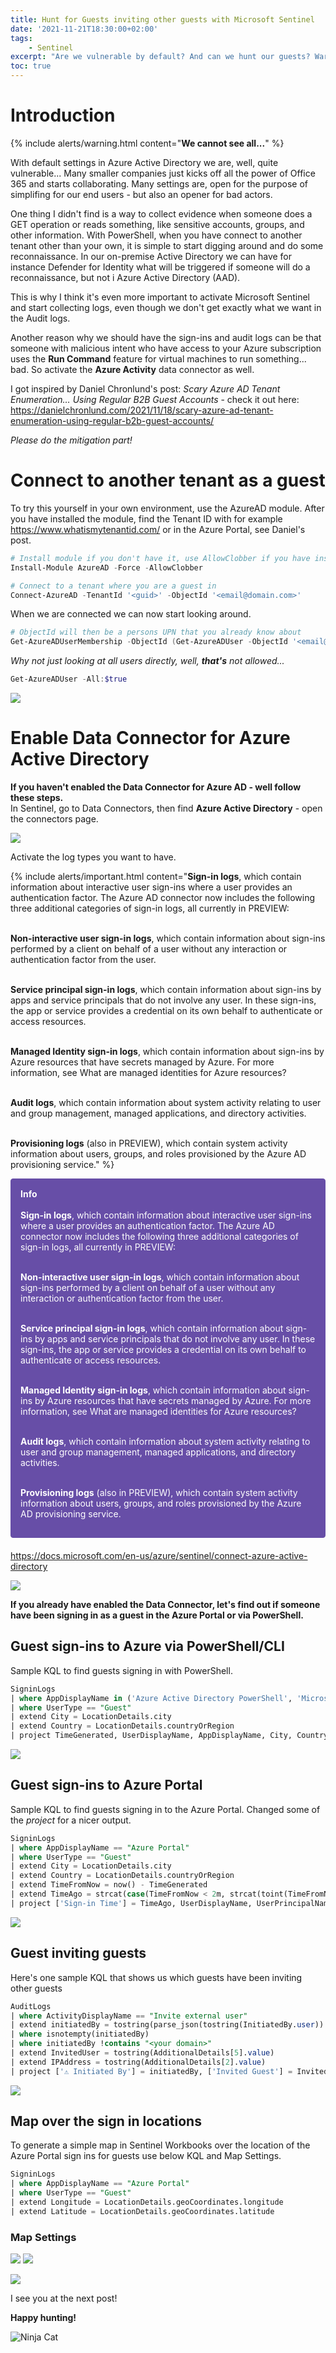 ```yaml
---
title: Hunt for Guests inviting other guests with Microsoft Sentinel
date: '2021-11-21T18:30:00+02:00'
tags: 
    - Sentinel
excerpt: "Are we vulnerable by default? And can we hunt our guests? Warning - we cannot see all..."
toc: true
---
```

# Introduction
{% include alerts/warning.html content="**We cannot see all...**" %}

With default settings in Azure Active Directory we are, well, quite vulnerable... Many smaller companies just kicks off all the power of Office 365 and starts collaborating. Many settings are, open for the purpose of simplifing for our end users - but also an opener for bad actors.

One thing I didn't find is a way to collect evidence when someone does a GET operation or reads something, like sensitive accounts, groups, and other information. With PowerShell, when you have connect to another tenant other than your own, it is simple to start digging around and do some reconnaissance. In our on-premise Active Directory we can have for instance Defender for Identity what will be triggered if someone will do a reconnaissance, but not i Azure Active Directory (AAD).

This is why I think it's even more important to activate Microsoft Sentinel and start collecting logs, even though we don't get exactly what we want in the Audit logs.

Another reason why we should have the sign-ins and audit logs can be that someone with malicious intent who have access to your Azure subscription uses the **Run Command** feature for virtual machines to run something... bad. So activate the **Azure Activity** data connector as well.

I got inspired by Daniel Chronlund's post: *Scary Azure AD Tenant Enumeration… Using Regular B2B Guest Accounts* - check it out here:
<https://danielchronlund.com/2021/11/18/scary-azure-ad-tenant-enumeration-using-regular-b2b-guest-accounts/>

*Please do the mitigation part!*

# Connect to another tenant as a guest
To try this yourself in your own environment, use the AzureAD module.
After you have installed the module, find the Tenant ID with for example <https://www.whatismytenantid.com/> or in the Azure Portal, see Daniel's post.

``` powershell
# Install module if you don't have it, use AllowClobber if you have install other Azure module that have some of the AzureAD cmdlets already installed.
Install-Module AzureAD -Force -AllowClobber

# Connect to a tenant where you are a guest in 
Connect-AzureAD -TenantId '<guid>' -ObjectId '<email@domain.com>'
```

When we are connected we can now start looking around.

``` powershell
# ObjectId will then be a persons UPN that you already know about
Get-AzureADUserMembership -ObjectId (Get-AzureADUser -ObjectId '<email@domain').UserPrincipalName
```

*Why not just looking at all users directly, well, **that's** not allowed...*

``` powershell
Get-AzureADUser -All:$true
```
![](/assets/Get-AzureADUser_All.jpg)

# Enable Data Connector for Azure Active Directory

**If you haven't enabled the Data Connector for Azure AD - well follow these steps.**</br>
In Sentinel, go to Data Connectors, then find **Azure Active Directory** - open the connectors page.

![](/assets/AAD_DataConnector.jpg)

Activate the log types you want to have.

{% include alerts/important.html content="**Sign-in logs**, which contain information about interactive user sign-ins where a user provides an authentication factor. The Azure AD connector now includes the following three additional categories of sign-in logs, all currently in PREVIEW:<br/><br/>

**Non-interactive user sign-in logs**, which contain information about sign-ins performed by a client on behalf of a user without any interaction or authentication factor from the user.<br/><br/>

**Service principal sign-in logs**, which contain information about sign-ins by apps and service principals that do not involve any user. In these sign-ins, the app or service provides a credential on its own behalf to authenticate or access resources.<br/><br/>

**Managed Identity sign-in logs**, which contain information about sign-ins by Azure resources that have secrets managed by Azure. For more information, see What are managed identities for Azure resources?<br/><br/>

**Audit logs**, which contain information about system activity relating to user and group management, managed applications, and directory activities.<br/><br/>

**Provisioning logs** (also in PREVIEW), which contain system activity information about users, groups, and roles provisioned by the Azure AD provisioning service." %}

<div style="padding: 15px; border: 1px solid transparent; border-color: transparent; margin-bottom: 20px; border-radius: 4px; color: #ffffff; background-color: #674ea7; border-color: #674ea7;">
<b>Info</b><br/><br/>
<b>Sign-in logs</b>, which contain information about interactive user sign-ins where a user provides an authentication factor. The Azure AD connector now includes the following three additional categories of sign-in logs, all currently in PREVIEW:<br/><br/>

<b>Non-interactive user sign-in logs</b>, which contain information about sign-ins performed by a client on behalf of a user without any interaction or authentication factor from the user.<br/><br/>

<b>Service principal sign-in logs</b>, which contain information about sign-ins by apps and service principals that do not involve any user. In these sign-ins, the app or service provides a credential on its own behalf to authenticate or access resources.<br/><br/>

<b>Managed Identity sign-in logs</b>, which contain information about sign-ins by Azure resources that have secrets managed by Azure. For more information, see What are managed identities for Azure resources?<br/><br/>

<b>Audit logs</b>, which contain information about system activity relating to user and group management, managed applications, and directory activities.<br/><br/>

<b>Provisioning logs</b> (also in PREVIEW), which contain system activity information about users, groups, and roles provisioned by the Azure AD provisioning service.
</div>

<https://docs.microsoft.com/en-us/azure/sentinel/connect-azure-active-directory>


![](/assets/Enable_AAD_DataConnector.jpg)


**If you already have enabled the Data Connector, let's find out if someone have been signing in as a guest in the Azure Portal or via PowerShell.**

## Guest sign-ins to Azure via PowerShell/CLI
Sample KQL to find guests signing in with PowerShell.
``` sql
SigninLogs
| where AppDisplayName in ('Azure Active Directory PowerShell', 'Microsoft Azure PowerShell', 'Graph Explorer', 'ACOM Azure Website')
| where UserType == "Guest"
| extend City = LocationDetails.city
| extend Country = LocationDetails.countryOrRegion
| project TimeGenerated, UserDisplayName, AppDisplayName, City, Country, IPAddress
```
![](/assets/Guest_PowerShell.jpg)

## Guest sign-ins to Azure Portal
Sample KQL to find guests signing in to the Azure Portal.
Changed some of the *project* for a nicer output.
``` sql
SigninLogs
| where AppDisplayName == "Azure Portal"
| where UserType == "Guest"
| extend City = LocationDetails.city
| extend Country = LocationDetails.countryOrRegion
| extend TimeFromNow = now() - TimeGenerated
| extend TimeAgo = strcat(case(TimeFromNow < 2m, strcat(toint(TimeFromNow / 1m), ' seconds'), TimeFromNow < 2h, strcat(toint(TimeFromNow / 1m), ' minutes'), TimeFromNow < 2d, strcat(toint(TimeFromNow / 1h), ' hours'), strcat(toint(TimeFromNow / 1d), ' days')), ' ago')
| project ['Sign-in Time'] = TimeAgo, UserDisplayName, UserPrincipalName, IPAddress, City, Country
```
![](/assets/Guest_AzPortal.jpg)

## Guest inviting guests
Here's one sample KQL that shows us which guests have been inviting other guests

``` sql
AuditLogs
| where ActivityDisplayName == "Invite external user"
| extend initiatedBy = tostring(parse_json(tostring(InitiatedBy.user)).userPrincipalName)
| where isnotempty(initiatedBy)
| where initiatedBy !contains "<your domain>"
| extend InvitedUser = tostring(AdditionalDetails[5].value)
| extend IPAddress = tostring(AdditionalDetails[2].value)
| project ['⚠️ Initiated By'] = initiatedBy, ['Invited Guest'] = InvitedUser, ['IP Address'] = IPAddress, TimeGenerated
```
![](/assets/Invite_Megan.jpg)

## Map over the sign in locations
To generate a simple map in Sentinel Workbooks over the location of the Azure Portal sign ins for guests use below KQL and Map Settings.
``` sql
SigninLogs
| where AppDisplayName == "Azure Portal"
| where UserType == "Guest"
| extend Longitude = LocationDetails.geoCoordinates.longitude
| extend Latitude = LocationDetails.geoCoordinates.latitude
```
### Map Settings
![](/assets/Map_Settings1.jpg)
![](/assets/Map_Settings2.jpg)

![](/assets/Workbook_Map.jpg)

I see you at the next post!

**Happy hunting!**

![Ninja Cat](/assets/ninja-cat.png)